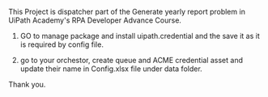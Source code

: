 
This Project is dispatcher part of the Generate yearly report problem in UiPath Academy's RPA Developer Advance Course.


1) GO to manage package and install uipath.credential and the save it as it is required by config file.

2) go to your orchestor, create queue and ACME credential asset and update their name in Config.xlsx file under data folder.


Thank you.